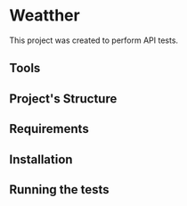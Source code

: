 # Weatther

This project was created to perform API tests.

## Tools

## Project's Structure

## Requirements

## Installation 

## Running the tests